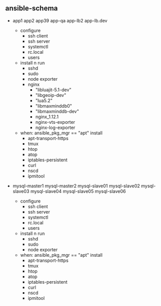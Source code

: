 ## ansible-schema
- app1
app2
app39
app-qa
app-lb2
app-lb.dev
  - configure
    - ssh client
    - ssh server
    - systemctl
    - rc.local
    - users
  - install n run
    - sshd
    - sudo
    - node exporter
    - nginx
      - "libluajit-5.1-dev"
      - "libgeoip-dev"
      - "lua5.2"
      - "libmaxminddb0"
      - "libmaxminddb-dev"
      - nginx_1.12.1
      - nginx-vts-exporter
      - nginx-log-exporter 
  - when: ansible_pkg_mgr == "apt" install
    - apt-transport-https
    - tmux
    - htop
    - atop
    - iptables-persistent
    - curl
    - nscd
    - ipmitool  

- mysql-master1
mysql-master2
mysql-slave01
mysql-slave02
mysql-slave03
mysql-slave04
mysql-slave05
mysql-slave06
  - configure
    - ssh client
    - ssh server
    - systemctl
    - rc.local
    - users
  - install n run
    - sshd
    - sudo
    - node exporter 
  - when: ansible_pkg_mgr == "apt" install
    - apt-transport-https
    - tmux
    - htop
    - atop
    - iptables-persistent
    - curl
    - nscd
    - ipmitool  


